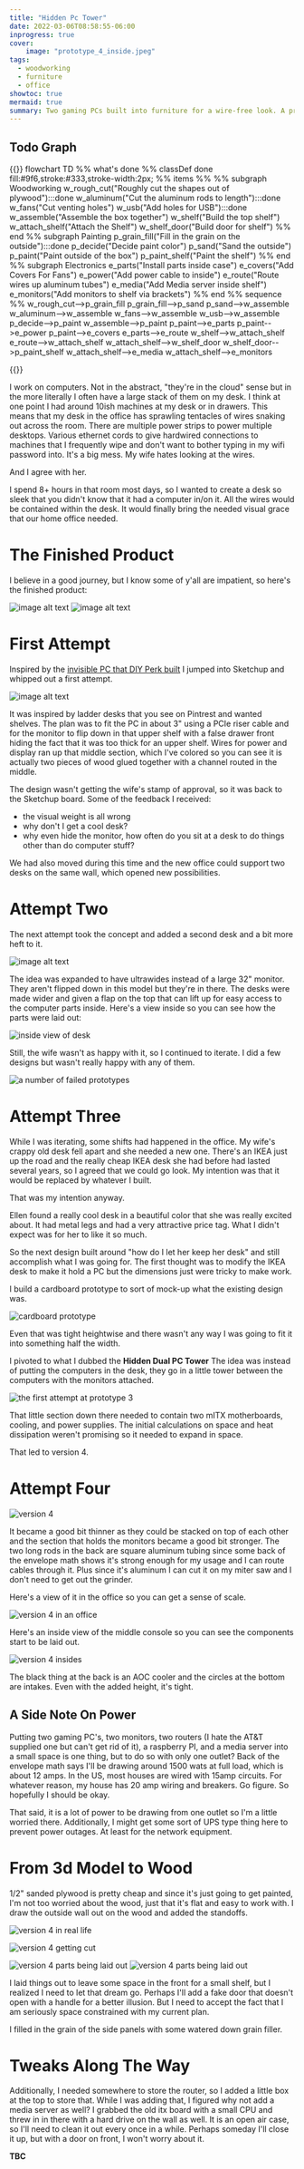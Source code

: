 ```yaml
---
title: "Hidden Pc Tower"
date: 2022-03-06T08:58:55-06:00
inprogress: true
cover:
    image: "prototype_4_inside.jpeg"
tags:
  - woodworking
  - furniture
  - office
showtoc: true
mermaid: true
summary: Two gaming PCs built into furniture for a wire-free look. A project log that details what all is going on and the process
---
```

## Todo Graph

{{<mermaid>}}
flowchart TD
  %% what's done %%
  classDef done fill:#9f6,stroke:#333,stroke-width:2px;
  %% items %%
  %% subgraph Woodworking
    w_rough_cut("Roughly cut the shapes out of plywood"):::done
    w_aluminum("Cut the aluminum rods to length"):::done
    w_fans("Cut venting holes")
    w_usb("Add holes for USB"):::done
    w_assemble("Assemble the box together")
    w_shelf("Build the top shelf")
    w_attach_shelf("Attach the Shelf")
    w_shelf_door("Build door for shelf")
  %% end
  %% subgraph Painting
    p_grain_fill("Fill in the grain on the outside"):::done
    p_decide("Decide paint color")
    p_sand("Sand the outside")
    p_paint("Paint outside of the box")
    p_paint_shelf("Paint the shelf")
  %% end
  %% subgraph Electronics
    e_parts("Install parts inside case")
    e_covers("Add Covers For Fans")
    e_power("Add power cable to inside")
    e_route("Route wires up aluminum tubes")
    e_media("Add Media server inside shelf")
    e_monitors("Add monitors to shelf via brackets")
  %% end
  %% sequence %%
    w_rough_cut-->p_grain_fill
    p_grain_fill-->p_sand
    p_sand-->w_assemble
    w_aluminum-->w_assemble
    w_fans-->w_assemble
    w_usb-->w_assemble
    p_decide-->p_paint
    w_assemble-->p_paint
    p_paint-->e_parts
    p_paint-->e_power
    p_paint-->e_covers
    e_parts-->e_route
    w_shelf-->w_attach_shelf
    e_route-->w_attach_shelf
    w_attach_shelf-->w_shelf_door
    w_shelf_door-->p_paint_shelf
    w_attach_shelf-->e_media
    w_attach_shelf-->e_monitors
    
    
{{</mermaid>}}


I work on computers. Not in the abstract, "they're in the cloud" sense but in the more literally I often have a large stack of them on my desk.
I think at one point I had around 10ish machines at my desk or in drawers.
This means that my desk in the office has sprawling tentacles of wires snaking out across the room. There are multiple power strips to power multiple desktops.
Various ethernet cords to give hardwired connections to machines that I frequently wipe and don't want to bother typing in my wifi password into.
It's a big mess.
My wife hates looking at the wires.

And I agree with her.

I spend 8+ hours in that room most days, so I wanted to create a desk so sleek that you didn't know that it had a computer in/on it.
All the wires would be contained within the desk.
It would finally bring the needed visual grace that our home office needed.

# The Finished Product

I believe in a good journey, but I know some of y'all are impatient, so here's the finished product:

![image alt text](finished_product.png)
![image alt text](finished_product2.png)

# First Attempt

Inspired by the [invisible PC that DIY Perk built](https://www.youtube.com/watch?v=Perqf0dOGLk) I jumped into Sketchup and whipped out a first attempt.

![image alt text](first_prototype.png)

It was inspired by ladder desks that you see on Pintrest and wanted shelves.
The plan was to fit the PC in about 3" using a PCIe riser cable and for the monitor to flip down in that upper shelf with a false drawer front hiding the fact that it was too thick for an upper shelf. Wires for power and display ran up that middle section, which I've colored so you can see it is actually two pieces of wood glued together with a channel routed in the middle.

The design wasn't getting the wife's stamp of approval, so it was back to the Sketchup board.
Some of the feedback I received:

- the visual weight is all wrong
- why don't I get a cool desk?
- why even hide the monitor, how often do you sit at a desk to do things other than do computer stuff?

We had also moved during this time and the new office could support two desks on the same wall, which opened new possibilities.

# Attempt Two

The next attempt took the concept and added a second desk and a bit more heft to it.

![image alt text](prototype_2.jpeg)

The idea was expanded to have ultrawides instead of a large 32" monitor. 
They aren't flipped down in this model but they're in there.
The desks were made wider and given a flap on the top that can lift up for easy access to the computer parts inside.
Here's a view inside so you can see how the parts were laid out:

![inside view of desk](prototype_2_inside.png)

Still, the wife wasn't as happy with it, so I continued to iterate.
I did a few designs but wasn't really happy with any of them.

![a number of failed prototypes](prototypes_2.5.png)

# Attempt Three

While I was iterating, some shifts had happened in the office.
My wife's crappy old desk fell apart and she needed a new one.
There's an IKEA just up the road and the really cheap IKEA desk she had before had lasted several years, so I agreed that we could go look.
My intention was that it would be replaced by whatever I built.

That was my intention anyway.

Ellen found a really cool desk in a beautiful color that she was really excited about.
It had metal legs and had a very attractive price tag.
What I didn't expect was for her to like it so much.

So the next design built around "how do I let her keep her desk" and still accomplish what I was going for.
The first thought was to modify the IKEA desk to make it hold a PC but the dimensions just were tricky to make work.

I build a cardboard prototype to sort of mock-up what the existing design was.

![cardboard prototype](cardboard_prototype.jpeg)

Even that was tight heightwise and there wasn't any way I was going to fit it into something half the width.

I pivoted to what I dubbed the **Hidden Dual PC Tower**
The idea was instead of putting the computers in the desk, they go in a little tower between the computers with the monitors attached.

![the first attempt at prototype 3](prototype_3.png)

That little section down there needed to contain two mITX motherboards, cooling, and power supplies.
The initial calculations on space and heat dissipation weren't promising so it needed to expand in space.

That led to version 4.

# Attempt Four

![version 4](prototype_4.jpeg)

It became a good bit thinner as they could be stacked on top of each other and the section that holds the monitors became a good bit stronger.
The two long rods in the back are square aluminum tubing since some back of the envelope math shows it's strong enough for my usage and I can route cables through it.
Plus since it's aluminum I can cut it on my miter saw and I don't need to get out the grinder.

Here's a view of it in the office so you can get a sense of scale.

![version 4 in an office](prototype_4_office.png)

Here's an inside view of the middle console so you can see the components start to be laid out.

![version 4 insides](prototype_4_inside.jpeg)

The black thing at the back is an AOC cooler and the circles at the bottom are intakes.
Even with the added height, it's tight.

## A Side Note On Power

Putting two gaming PC's, two monitors, two routers (I hate the AT&T supplied one but can't get rid of it), a raspberry PI, and a media server into a small space is one thing, but to do so with only one outlet?
Back of the envelope math says I'll be drawing around 1500 wats at full load, which is about 12 amps.
In the US, most houses are wired with 15amp circuits.
For whatever reason, my house has 20 amp wiring and breakers.
Go figure.
So hopefully I should be okay.

That said, it is a lot of power to be drawing from one outlet so I'm a little worried there.
Additionally, I might get some sort of UPS type thing here to prevent power outages.
At least for the network equipment. 

# From 3d Model to Wood

1/2" sanded plywood is pretty cheap and since it's just going to get painted, I'm not too worried about the wood, just that it's flat and easy to work with.
I draw the outside wall out on the wood and added the standoffs.

![version 4 in real life](wood_layout.jpeg)

![version 4 getting cut](first_cut.png)

![version 4 parts being laid out](IMG_1146.png)
![version 4 parts being laid out](IMG_1147.png)

I laid things out to leave some space in the front for a small shelf, but I realized I need to let that dream go.
Perhaps I'll add a fake door that doesn't open with a handle for a better illusion.
But I need to accept the fact that I am seriously space constrained with my current plan.

I filled in the grain of the side panels with some watered down grain filler.


# Tweaks Along The Way

Additionally, I needed somewhere to store the router, so I added a little box at the top to store that.
While I was adding that, I figured why not add a media server as well?
I grabbed the old itx board with a small CPU and threw in in there with a hard drive on the wall as well. 
It is an open air case, so I'll need to clean it out every once in a while.
Perhaps someday I'll close it up, but with a door on front, I won't worry about it.

**TBC**

